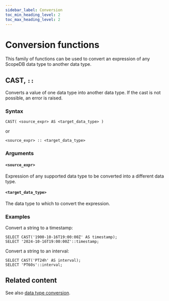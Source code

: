 ```yaml
---
sidebar_label: Conversion
toc_min_heading_level: 2
toc_max_heading_level: 2
---
```


# Conversion functions

This family of functions can be used to convert an expression of any ScopeDB data type to another data type.

## CAST, `::`

Converts a value of one data type into another data type. If the cast is not possible, an error is raised.

### Syntax

```scopeql
CAST( <source_expr> AS <target_data_type> )
```

or

```scopeql
<source_expr> :: <target_data_type>
```

### Arguments

#### `<source_expr>`

Expression of any supported data type to be converted into a different data type.

#### `<target_data_type>`

The data type to which to convert the expression.

### Examples

Convert a string to a timestamp:

```scopeql
SELECT CAST('1900-10-16T19:00:00Z' AS timestamp);
SELECT '2024-10-16T19:00:00Z'::timestamp;
```

Convert a string to an interval:

```scopeql
SELECT CAST('PT24h' AS interval);
SELECT 'PT60s'::interval;
```

## Related content

See also [data type conversion](datatypes-conversion.md).
